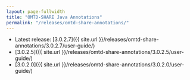 ```yaml
---
layout: page-fullwidth
title: "OMTD-SHARE Java Annotations"
permalink: "/releases/omtd-share-annotations/"
---
```


* Latest release: [3.0.2.7]({{ site.url }}/releases/omtd-share-annotations/3.0.2.7/user-guide/)
* [3.0.2.5]({{ site.url }}/releases/omtd-share-annotations/3.0.2.5/user-guide/)
* [3.0.2.0]({{ site.url }}/releases/omtd-share-annotations/3.0.2.0/user-guide/)
